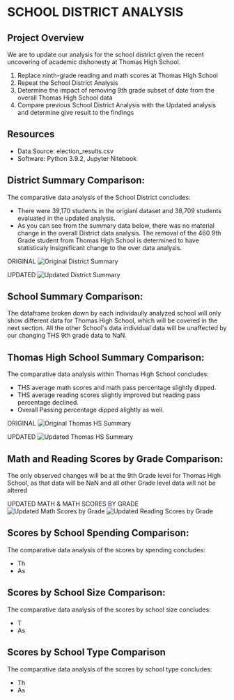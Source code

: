 # SCHOOL DISTRICT ANALYSIS

## Project Overview
We are to update our analysis for the school district given the recent uncovering of academic dishonesty at Thomas High School.    

1. Replace ninth-grade reading and math scores at Thomas High School
2. Repeat the School District Analysis
3. Determine the impact of removing 9th grade subset of date from the overall Thomas High School data 
4. Compare previous School District Analysis with the Updated analysis and determine give result to the findings 


## Resources
- Data Source: election_results.csv
- Software: Python 3.9.2, Jupyter Nitebook

## District Summary Comparison:
The comparative data analysis of the School District concludes:
- There were 39,170 students in the origianl dataset and 38,709 students evaluated in the updated analysis.
- As you can see from the summary data below, there was no material change in the overall District data analysis.
  The removal of the 460 9th Grade student from Thomas High School is determined to have statisticaly insignificant
  change to the over data analysis.


ORIGINAL
![Original District Summary](https://user-images.githubusercontent.com/71041680/111043483-d1416880-8410-11eb-878a-bbe9363f0a1f.png)

UPDATED
![Updated District Summary](https://user-images.githubusercontent.com/71041680/111043588-5593eb80-8411-11eb-8887-6a70e2b7375a.png)


## School Summary Comparison:
The dataframe broken down by each individaully analyzed school will only show different data for 
Thomas High School, which will be covered in the next section.  All the other School's data individual
data will be unaffected by our changing THS 9th grade data to NaN. 

## Thomas High School Summary Comparison:
The comparative data analysis within Thomas High School concludes:
- THS average math scores and math pass percentage slightly dipped.
- THS average reading scores slightly improved but reading pass percentage declined.
- Overall Passing percentage dipped alightly as well.  
  
ORIGINAL 
![Original Thomas HS Summary](https://user-images.githubusercontent.com/71041680/111051190-3a2fdd00-841f-11eb-8771-6fe6d98673f5.png)


UPDATED
![Updated Thomas HS Summary](https://user-images.githubusercontent.com/71041680/111051198-4025be00-841f-11eb-9e04-e5f41fa73a65.png)
  
  
## Math and Reading Scores by Grade Comparison:
The only observed changes will be at the 9th Grade level for Thomas High School, as that data will be NaN and all other Grade
level data will not be altered

UPDATED MATH & MATH SCORES BY GRADE
![Updated Math Scores by Grade](https://user-images.githubusercontent.com/71041680/111052090-00160980-8426-11eb-94cc-30ff61691e06.png) ![Updated Reading Scores by Grade](https://user-images.githubusercontent.com/71041680/111052101-1fad3200-8426-11eb-8107-4b56ada0800f.png)

 
## Scores by School Spending Comparison:
The comparative data analysis of the scores by spending concludes:
- Th
- As

## Scores by School Size Comparison:
The comparative data analysis of the scores by school size concludes:
- T
- As
## Scores by School Type Comparison
The comparative data analysis of the scores by school type concludes:
- Th
- As 

